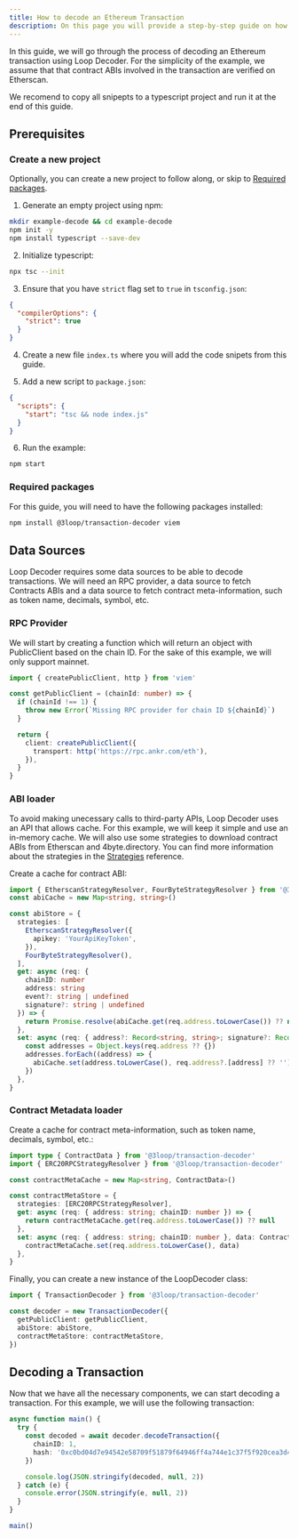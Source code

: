 ```yaml
---
title: How to decode an Ethereum Transaction
description: On this page you will provide a step-by-step guide on how to decode and interpret an Ethereum transaction using Loop Decoder.
---
```


In this guide, we will go through the process of decoding an Ethereum transaction using Loop Decoder. For the simplicity of the example, we assume that that contract ABIs involved in the transaction are verified on Etherscan.

We recomend to copy all snipepts to a typescript project and run it at the end of this guide.

## Prerequisites

### Create a new project

Optionally, you can create a new project to follow along, or skip to [Required packages](#required-packages).

1. Generate an empty project using npm:

```bash
mkdir example-decode && cd example-decode
npm init -y
npm install typescript --save-dev
```

2. Initialize typescript:

```bash
npx tsc --init
```

3. Ensure that you have `strict` flag set to `true` in `tsconfig.json`:

```json
{
  "compilerOptions": {
    "strict": true
  }
}
```

4. Create a new file `index.ts` where you will add the code snipets from this guide.

5. Add a new script to `package.json`:

```json
{
  "scripts": {
    "start": "tsc && node index.js"
  }
}
```

6. Run the example:

```bash
npm start
```

### Required packages

For this guide, you will need to have the following packages installed:

```bash
npm install @3loop/transaction-decoder viem
```

## Data Sources

Loop Decoder requires some data sources to be able to decode transactions. We will need an RPC provider, a data source to fetch Contracts ABIs and a data source to fetch contract meta-information, such as token name, decimals, symbol, etc.

### RPC Provider

We will start by creating a function which will return an object with PublicClient based on the chain ID. For the sake of this example, we will only support mainnet.

```ts
import { createPublicClient, http } from 'viem'

const getPublicClient = (chainId: number) => {
  if (chainId !== 1) {
    throw new Error(`Missing RPC provider for chain ID ${chainId}`)
  }

  return {
    client: createPublicClient({
      transport: http('https://rpc.ankr.com/eth'),
    }),
  }
}
```

### ABI loader

To avoid making unecessary calls to third-party APIs, Loop Decoder uses an API that allows cache. For this example, we will keep it simple and use an in-memory cache. We will also use some strategies to download contract ABIs from Etherscan and 4byte.directory. You can find more information about the strategies in the [Strategies](/reference/data-loaders/) reference.

Create a cache for contract ABI:

```ts
import { EtherscanStrategyResolver, FourByteStrategyResolver } from '@3loop/transaction-decoder'
const abiCache = new Map<string, string>()

const abiStore = {
  strategies: [
    EtherscanStrategyResolver({
      apikey: 'YourApiKeyToken',
    }),
    FourByteStrategyResolver(),
  ],
  get: async (req: {
    chainID: number
    address: string
    event?: string | undefined
    signature?: string | undefined
  }) => {
    return Promise.resolve(abiCache.get(req.address.toLowerCase()) ?? null)
  },
  set: async (req: { address?: Record<string, string>; signature?: Record<string, string> }) => {
    const addresses = Object.keys(req.address ?? {})
    addresses.forEach((address) => {
      abiCache.set(address.toLowerCase(), req.address?.[address] ?? '')
    })
  },
}
```

### Contract Metadata loader

Create a cache for contract meta-information, such as token name, decimals, symbol, etc.:

```ts
import type { ContractData } from '@3loop/transaction-decoder'
import { ERC20RPCStrategyResolver } from '@3loop/transaction-decoder'

const contractMetaCache = new Map<string, ContractData>()

const contractMetaStore = {
  strategies: [ERC20RPCStrategyResolver],
  get: async (req: { address: string; chainID: number }) => {
    return contractMetaCache.get(req.address.toLowerCase()) ?? null
  },
  set: async (req: { address: string; chainID: number }, data: ContractData) => {
    contractMetaCache.set(req.address.toLowerCase(), data)
  },
}
```

Finally, you can create a new instance of the LoopDecoder class:

```ts
import { TransactionDecoder } from '@3loop/transaction-decoder'

const decoder = new TransactionDecoder({
  getPublicClient: getPublicClient,
  abiStore: abiStore,
  contractMetaStore: contractMetaStore,
})
```

## Decoding a Transaction

Now that we have all the necessary components, we can start decoding a transaction. For this example, we will use the following transaction:

```ts
async function main() {
  try {
    const decoded = await decoder.decodeTransaction({
      chainID: 1,
      hash: '0xc0bd04d7e94542e58709f51879f64946ff4a744e1c37f5f920cea3d478e115d7',
    })

    console.log(JSON.stringify(decoded, null, 2))
  } catch (e) {
    console.error(JSON.stringify(e, null, 2))
  }
}

main()
```
